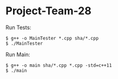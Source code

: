 # Project-Team-28
Run Tests:
```
$ g++ -o MainTester *.cpp sha/*.cpp
$ ./MainTester
```
Run Main:
```
$ g++ -o main sha/*.cpp *.cpp -std=c++11
$ ./main
```
